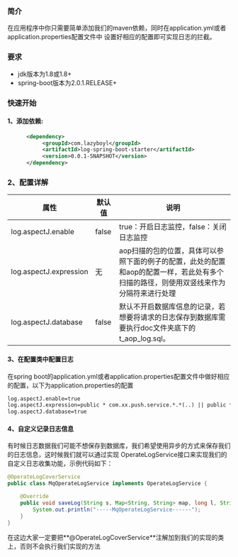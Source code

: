 ### 简介
在应用程序中你只需要简单添加我们的maven依赖，同时在application.yml或者application.properties配置文件中
设置好相应的配置即可实现日志的拦截。
### 要求
- jdk版本为1.8或1.8+
- spring-boot版本为2.0.1.RELEASE+
### 快速开始

#### 1、添加依赖:

```xml
      <dependency>
           <groupId>com.lazyboyl</groupId>
           <artifactId>log-spring-boot-starter</artifactId>
           <version>0.0.1-SNAPSHOT</version>
      </dependency>
```

### 2、配置详解
| 属性  | 默认值 | 说明 
|---|---|---
|log.aspectJ.enable|false|true：开启日志监控，false：关闭日志监控
|log.aspectJ.expression|无|aop扫描的包的位置，具体可以参照下面的例子的配置，此处的配置和aop的配置一样，若此处有多个扫描的路径，则使用双竖线来作为分隔符来进行处理
|log.aspectJ.database|false|默认不开启数据库信息的记录，若想要将请求的日志保存到数据库需要执行doc文件夹底下的t_aop_log.sql。

#### 3、在配置类中配置日志
在spring boot的application.yml或者application.properties配置文件中做好相应的配置，以下为application.properties的配置

```xml
log.aspectJ.enable=true
log.aspectJ.expression=public * com.xx.push.service.*.*(..) || public * com.xx.test.controller.*.*(..)
log.aspectJ.database=true
```

#### 4、自定义记录日志信息
有时候日志数据我们可能不想保存到数据库，我们希望使用异步的方式来保存我们的日志信息，这时候我们就可以通过实现
OperateLogService接口来实现我们的自定义日志收集功能，示例代码如下：

```java
@OperateLogCoverService
public class MqOperateLogService implements OperateLogService {

    @Override
    public void saveLog(String s, Map<String, String> map, long l, String s1) {
        System.out.println("-----MqOperateLogService------");
    }
}
```

在这边大家一定要把**@OperateLogCoverService**注解加到我们的实现的类上，否则不会执行我们实现的方法

